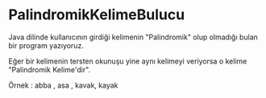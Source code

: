 # PalindromikKelimeBulucu

Java dilinde kullanıcının girdiği kelimenin "Palindromik" olup olmadığı bulan bir program yazıyoruz.

Eğer bir kelimenin tersten okunuşu yine aynı kelimeyi veriyorsa o kelime "Palindromik Kelime'dir".

Örnek : abba , asa , kavak, kayak

